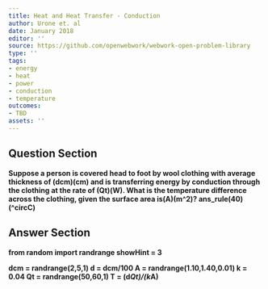 ```yaml
---
title: Heat and Heat Transfer - Conduction
author: Urone et. al
date: January 2018
editor: ''
source: https://github.com/openwebwork/webwork-open-problem-library
type: ''
tags:
- energy
- heat
- power
- conduction
- temperature
outcomes:
- TBD
assets: ''
---
```


## Question Section 

<b>
Suppose a person is covered head to foot by wool clothing with average thickness of
(dcm)(cm) and is transferring energy by conduction through the clothing at the rate of
(Qt)(W). What is the temperature difference across the clothing, given the surface
area is(A)(m^2)?
ans_rule(40)(^circC)



## Answer Section

from random import randrange
showHint = 3

dcm = randrange(2,5,1)
d = dcm/100
A = randrange(1.10,1.40,0.01)
k = 0.04
Qt = randrange(50,60,1)
T = (d*Qt)/(k*A)